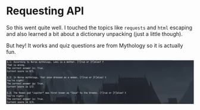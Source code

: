 # Requesting API

So this went quite well. I touched the topics like `requests` and `html` escaping 
and also learned a bit about a dictionary unpacking (just a little though). 

But hey! It works and quiz questions are from Mythology so it is actually fun. 

![quiz](../images/quiz.png)
